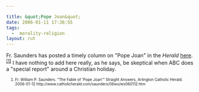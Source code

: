 ```yaml
---

title: &quot;Pope Joan&quot;
date: 2006-01-11 17:36:55
tags:
  -  morality-religion
layout: rut
---
```



<p>Fr. Saunders has posted a timely column on "Pope Joan" in the <em>Herald</em> <a href="http://www.catholicherald.com/saunders/06ws/ws060112.htm" title="The Fable of 'Pope Joan'">here</a>.<sup><a href="http://www.catholicherald.com/saunders/06ws/ws060112.htm" title="The Fable of 'Pope Joan'">[1]</a></sup> I have nothing to add here really, as he says, be skeptical when ABC does a "special report" around a Christian holiday.</p>   <ol><font size="-2"><li>Fr. William P. Saunders.  "The Fable of 'Pope Joan'" Straight Answers, Arlington Catholic Herald. 2006-01-12 http://www.catholicherald.com/saunders/06ws/ws060112.htm </li></font></ol>

